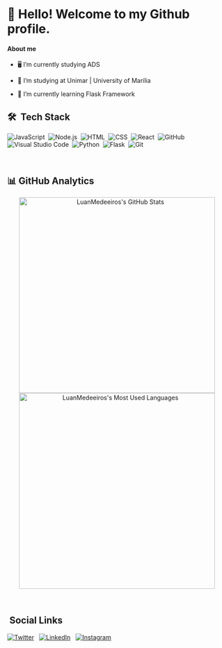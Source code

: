# 👋 Hello! Welcome to my Github profile.

#### About me

- 🖥️  I’m currently studying ADS

- 🔭 I’m studying at Unimar | University of Marília

- 🌱 I’m currently learning Flask Framework

## 🛠 &nbsp;Tech Stack

![JavaScript](https://img.shields.io/badge/-JavaScript-05122A?style=flat&logo=javascript)&nbsp;
![Node.js](https://img.shields.io/badge/-Node.js-05122A?style=flat&logo=node.js)&nbsp;
![HTML](https://img.shields.io/badge/-HTML-05122A?style=flat&logo=HTML5)&nbsp;
![CSS](https://img.shields.io/badge/-CSS-05122A?style=flat&logo=CSS3&logoColor=1572B6)&nbsp;
![React](https://img.shields.io/badge/-React-05122A?style=flat&logo=react)&nbsp;
![GitHub](https://img.shields.io/badge/-GitHub-05122A?style=flat&logo=github)&nbsp;
![Visual Studio Code](https://img.shields.io/badge/-Visual%20Studio%20Code-05122A?style=flat&logo=visual-studio-code&logoColor=007ACC)&nbsp;
![Python](https://img.shields.io/badge/-Python-05122A?style=flat&logo=python&logoColor=yellow)&nbsp;
![Flask](https://img.shields.io/badge/-Flask-05122A?style=flat&logo=flask&logoColor=black)&nbsp;
![Git](https://img.shields.io/badge/-Git-05122A?style=flat&logo=git&logoColor=F05032)&nbsp;

<br>

## 📊 GitHub Analytics

<p align="center">
  <img width="450em" src="https://github-readme-stats.vercel.app/api?username=LuanMedeeiros&show_icons=true&theme=vue&bg_color=ffffff&hide_border=true" alt="LuanMedeeiros's GitHub Stats"/>
  <br>
  <img width="450em" src="https://github-readme-stats.vercel.app/api/top-langs/?username=LuanMedeeiros&layout=compact&theme=vue&bg_color=ffffff&hide_border=true" alt="LuanMedeeiros's Most Used Languages"/>
</p>


<br>

## &nbsp;Social Links

[![Twitter](https://img.shields.io/badge/-Twitter-05122A?style=for-the-badge&logo=twitter)](https://twitter.com/Lupmalves) &nbsp;
[![LinkedIn](https://img.shields.io/badge/-LinkedIn-05122A?style=for-the-badge&logo=linkedin)](https://linkedin.com/in/luan-medeiros-47a0a5231/) &nbsp;
[![Instagram](https://img.shields.io/badge/-Instagram-05122A?style=for-the-badge&logo=instagram)](https://instagram.com/luan_meedeiros) &nbsp;
